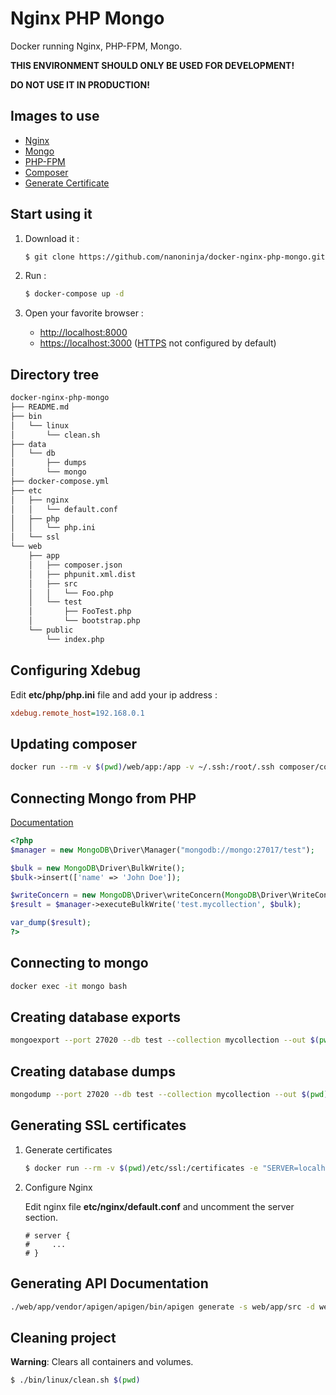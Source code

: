# Nginx PHP Mongo

Docker running Nginx, PHP-FPM, Mongo.

**THIS ENVIRONMENT SHOULD ONLY BE USED FOR DEVELOPMENT!**

**DO NOT USE IT IN PRODUCTION!**

## Images to use

* [Nginx](https://hub.docker.com/_/nginx/)
* [Mongo](https://hub.docker.com/_/mongo/)
* [PHP-FPM](https://hub.docker.com/r/nanoninja/php-fpm/)
* [Composer](https://hub.docker.com/r/composer/composer/)
* [Generate Certificate](https://hub.docker.com/r/jacoelho/generate-certificate/)

## Start using it

1. Download it :

    ```sh
    $ git clone https://github.com/nanoninja/docker-nginx-php-mongo.git
    ```

2. Run :

    ```sh
    $ docker-compose up -d
    ```

3. Open your favorite browser :

    * [http://localhost:8000](http://localhost:8000/)
    * [https://localhost:3000](https://localhost:3000/) ([HTTPS](https://github.com/nanoninja/docker-nginx-php-mongo#generating-ssl-certificates) not configured by default)

## Directory tree

```sh
docker-nginx-php-mongo
├── README.md
├── bin
│   └── linux
│       └── clean.sh
├── data
│   └── db
│       ├── dumps
│       └── mongo
├── docker-compose.yml
├── etc
│   ├── nginx
│   │   └── default.conf
│   ├── php
│   │   └── php.ini
│   └── ssl
└── web
    ├── app
    │   ├── composer.json
    │   ├── phpunit.xml.dist
    │   ├── src
    │   │   └── Foo.php
    │   └── test
    │       ├── FooTest.php
    │       └── bootstrap.php
    └── public
        └── index.php
```

## Configuring Xdebug

Edit **etc/php/php.ini** file and add your ip address :

```ini
xdebug.remote_host=192.168.0.1
```

## Updating composer
```sh
docker run --rm -v $(pwd)/web/app:/app -v ~/.ssh:/root/.ssh composer/composer update
```

## Connecting Mongo from PHP

[Documentation](http://php.net/manual/fr/set.mongodb.php)

```php
<?php
$manager = new MongoDB\Driver\Manager("mongodb://mongo:27017/test");

$bulk = new MongoDB\Driver\BulkWrite();
$bulk->insert(['name' => 'John Doe']);

$writeConcern = new MongoDB\Driver\writeConcern(MongoDB\Driver\WriteConcern::MAJORITY, 100);
$result = $manager->executeBulkWrite('test.mycollection', $bulk);

var_dump($result);
?>
```

## Connecting to mongo
```sh
docker exec -it mongo bash
```

## Creating database exports

```sh
mongoexport --port 27020 --db test --collection mycollection --out $(pwd)/data/db/dumps/mycollection.json
```

## Creating database dumps

```sh
mongodump --port 27020 --db test --collection mycollection --out $(pwd)/data/db/dumps
```

## Generating SSL certificates

1. Generate certificates

    ```sh
    $ docker run --rm -v $(pwd)/etc/ssl:/certificates -e "SERVER=localhost" jacoelho/generate-certificate
    ```

2. Configure Nginx

    Edit nginx file **etc/nginx/default.conf** and uncomment the server section.

    ```nginx
    # server {
    #     ...
    # }
    ```

## Generating API Documentation

```sh
./web/app/vendor/apigen/apigen/bin/apigen generate -s web/app/src -d web/app/doc
```

## Cleaning project

**Warning**: Clears all containers and volumes.

```sh
$ ./bin/linux/clean.sh $(pwd)
```
